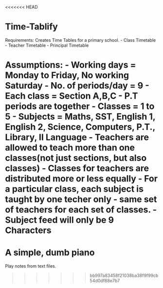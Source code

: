 <<<<<<< HEAD
# Time-Tablify

Requirements:
Creates Time Tables for a primary school.
	- Class Timetable
	- Teacher Timetable
	- Principal Timetable

Assumptions:
	- Working days = Monday to Friday, No working Saturday
	- No. of periods/day = 9
	- Each class = Section A,B,C
	- P.T periods are together
	- Classes = 1 to 5
	- Subjects = Maths, SST, English 1, English 2, 
		Science, Computers, P.T., Library, II Language
	- Teachers are allowed to teach more than one classes(not just sections, but also classes)
	- Classes for teachers are distributed more or less equally
	- For a particular class, each subject is taught by one techer only
	- same set of teachers for each set of classes.
	- Subject feed will only be 9 Characters
=======
# A simple, dumb piano

Play notes from text files.
>>>>>>> bb997a83458f21038ba38f9f99cb54d0df88e7b7
